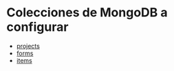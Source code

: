 # Colecciones de MongoDB a configurar

- [projects](/docs/projects.md)
- [forms](/docs/forms.md)
- [items](/docs/items.md)
